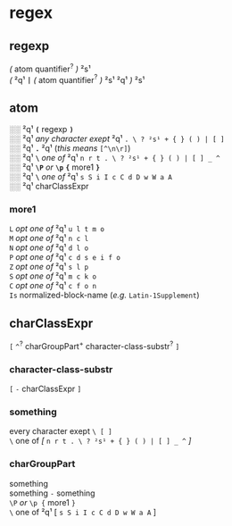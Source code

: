 
# regex

## regexp

*(* atom quantifier$^?$ *)* ²s¹  
*(* ²q¹ **`|`** *(* atom quantifier$^?$ *)* ²s¹ ²q¹ *)* ²s¹

## atom

░░ ²q¹ **`(`** regexp **`)`**  
░░ ²q¹ *any character exept* ²q¹ `. \ ? ²s¹ + { } ( ) | [ ]`  
░░ ²q¹ **`.`** ²q¹ (*this means* `[^\n\r]`)  
░░ ²q¹ **`\`** *one of* ²q¹ `n r t . \ ? ²s¹ + { } ( ) | [ ] _ ^`  
░░ ²q¹ **`\P`** *or* **`\p`** **`{`** more1 **`}`**  
░░ ²q¹ **`\`** *one of* ²q¹ `s S i I c C d D w W a A`  
░░ ²q¹ charClassExpr  

### more1
`L` *opt one of* ²q¹ `u l t m o`  
`M` *opt one of* ²q¹ `n c l`  
`N` *opt one of* ²q¹ `d l o`  
`P` *opt one of* ²q¹ `c d s e i f o`  
`Z` *opt one of* ²q¹ `s l p`  
`S` *opt one of* ²q¹ `m c k o`  
`C` *opt one of* ²q¹ `c f o n`  
`Is` normalized-block-name (*e.g.* `Latin-1Supplement`)  

## charClassExpr

`[` `^`$^?$ charGroupPart$^+$ character-class-substr$^?$ `]`

### character-class-substr
`[` `-` charClassExpr `]`

### something
every character exept `\ [ ]`  
`\` one of *[* `n r t . \ ? ²s¹ + { } ( ) | [ ] _ ^` *]*

### charGroupPart
something  
something `-` something  
`\P` *or* `\p {` more1 `}`  
`\` one of ²q¹ [ `s S i I c C d D w W a A` ]  


